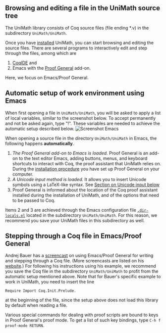 
Browsing and editing a file in the UniMath source tree
------------------------------------------------------

The UniMath library consists of Coq source files (file ending *.v) in the subdirectory `UniMath/UniMath`.

Once you have [installed](./INSTALL.md) UniMath, you can start browsing and editing the source files.
There are several programs to interactively edit and step through the files, among which
are
1. [CoqIDE](https://coq.inria.fr/refman/practical-tools/coqide.html) and
2. Emacs with the [Proof General](https://proofgeneral.github.io/) add-on.

Here, we focus on Emacs/Proof General.

Automatic setup of work environment using Emacs
-----------------------------------------------

When first opening a file in `UniMath/UniMath`, you will be asked to apply a list of local variables, similar to the screenshot below. To accept permanently and not be asked again, type "!". These variables are needed to achieve the automatic setup described below.
![Screenshot Emacs](https://raw.githubusercontent.com/wiki/UniMath/UniMath/Screenshot_Emacs.png)

When opening a source file in the directory `UniMath/UniMath` in Emacs, the following happens **automatically**.
1. *The Proof General add-on to Emacs is loaded.*
   Proof General is an add-on to the text editor Emacs, adding buttons, menus, and keyboard shortcuts
   to interact with Coq, the proof assistant that UniMath relies on.
   During the [installation procedure](./INSTALL.md) you have set up Proof General on your computer.
2. *A Unicode input method is loaded.*
   It allows you to insert Unicode symbols using a LaTeX-like syntax.
   See [Section on Unicode input below](USAGE.md/#unicode-input)
3. Proof General is informed about the location of the Coq proof assistant installed during the installation of UniMath,
   and of the options that need to be passed to Coq.

Items 2 and 3 are achieved through the Emacs configuration file [`.dir-locals.el`](./UniMath/.dir-locals.el) located in
the subdirectory `UniMath/UniMath`.
For this reason, we recommend you save your UniMath files in this subdirectory as well.


Stepping through a Coq file in Emacs/Proof General
-------------------------------------------------
Andrej Bauer has a [screencast](https://www.youtube.com/watch?v=l6zqLJQCnzo) on using Emacs/Proof General
for writing and stepping through a Coq file.
(More screencasts are listed on his [website](http://math.andrej.com/2011/02/22/video-tutorials-for-the-coq-proof-assistant/).)
For following his instructions using his example, we recommend you save the Coq file in the subdirectory `UniMath/UniMath`
to profit from the automatic setup mentioned above.
Note that for Bauer's specific example to work in UniMath, you need to insert the line
```
Require Import Coq.Init.Prelude.
```
at the beginning of the file, since the setup above does not load this library by default when reading a file.

Various special commands for dealing with proof scripts are bound to keys in Proof General's proof mode.
To get a list of such key bindings, type ` C-h f proof-mode RETURN `.
